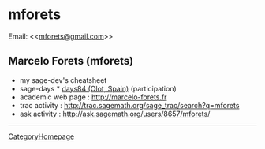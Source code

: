 

# mforets

Email: <<<a href="mailto:mforets@gmail.com">mforets@gmail.com</a>>> 


## Marcelo Forets (mforets)

   * my sage-dev's cheatsheet 
   * sage-days 
         * <a href="/days84">days84 (Olot, Spain)</a> (participation) 
   * academic web page : <a href="http://marcelo-forets.fr">http://marcelo-forets.fr</a> 
   * trac activity : <a href="http://trac.sagemath.org/sage_trac/search?q=mforets">http://trac.sagemath.org/sage_trac/search?q=mforets</a> 
   * ask activity : <a href="http://ask.sagemath.org/users/8657/mforets/">http://ask.sagemath.org/users/8657/mforets/</a> 


---

 <a href="/CategoryHomepage">CategoryHomepage</a> 
